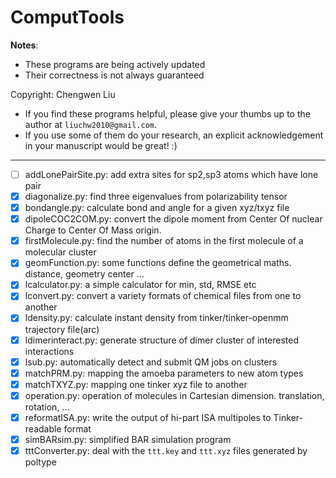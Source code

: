 # ComputTools

__Notes__: 
* These programs are being actively updated
* Their correctness is not always guaranteed 

Copyright: Chengwen Liu

* If you find these programs helpful, please give your thumbs up to the author at `liuchw2010@gmail.com`. 
* If you use some of them do your research, an explicit acknowledgement in your manuscript would be great! :)

---

* [ ] addLonePairSite.py: add extra sites for sp2,sp3 atoms which have lone pair 
* [x] diagonalize.py: find three eigenvalues from polarizability tensor
* [x] bondangle.py: calculate bond and angle for a given xyz/txyz file
* [x] dipoleCOC2COM.py: convert the dipole moment from Center Of nuclear Charge to Center Of Mass origin. 
* [x] firstMolecule.py: find the number of atoms in the first molecule of a molecular cluster
* [x] geomFunction.py: some functions define the geometrical maths. distance, geometry center ...
* [x] lcalculator.py: a simple calculator for min, std, RMSE etc
* [x] lconvert.py: convert a variety formats of chemical files from one to another
* [x] ldensity.py: calculate instant density from tinker/tinker-openmm trajectory file(arc) 
* [x] ldimerinteract.py: generate structure of dimer cluster of interested interactions
* [x] lsub.py: automatically detect and submit QM jobs on clusters 
* [x] matchPRM.py: mapping the amoeba parameters to new atom types 
* [x] matchTXYZ.py: mapping one tinker xyz file to another 
* [x] operation.py: operation of molecules in Cartesian dimension. translation, rotation, ...
* [x] reformatISA.py: write the output of hi-part ISA multipoles to Tinker-readable format
* [x] simBARsim.py: simplified BAR simulation program
* [x] tttConverter.py: deal with the `ttt.key` and `ttt.xyz` files generated by poltype
